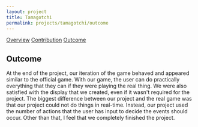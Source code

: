 ```yaml
---
layout: project
title: Tamagotchi
permalink: projects/tamagotchi/outcome
---
```


<div class="ui three item menu">
  <a href="/projects/tamagotchi/overview" class="item">Overview</a>
  <a href="/projects/tamagotchi/contribution" class="item">Contribution</a>
  <a href="/projects/tamagotchi/outcome" class="active item">Outcome</a>
</div>

<h2>Outcome</h2>
<p>
At the end of the project, our iteration of the game behaved and appeared similar to the official game. With our game, the user can do practically everything that they can if they were playing the real thing. We were also satisfied with the display that we created, even if it wasn't required for the project. The biggest difference between our project and the real game was that our project could not do things in real-time. Instead, our project used the number of actions that the user has input to decide the events should occur. Other than that, I feel that we completely finished the project.
</p>

